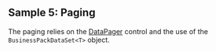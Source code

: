 ## Sample 5: Paging

The paging relies on the [DataPager](~/controls/businesspack/DataPager) control and the use of the `BusinessPackDataSet<T>` object.